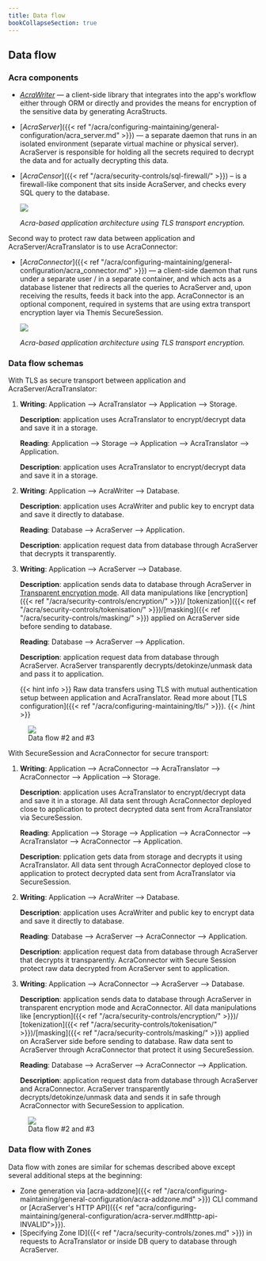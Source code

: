 ```yaml
---
title: Data flow
bookCollapseSection: true
---
```


## Data flow

### Acra components

- [_AcraWriter_](/pages/documentation-acra/#acraconnector-and-acrawriter) — a client-side library that integrates into the app's workflow either through ORM or directly and provides the means for encryption of the sensitive data by generating AcraStructs.

- [_AcraServer_]({{< ref "/acra/configuring-maintaining/general-configuration/acra_server.md" >}}) — a separate daemon that runs in an isolated environment (separate virtual machine or physical server). AcraServer is responsible for holding all the secrets required to decrypt the data and for actually decrypting this data.

- [_AcraCensor_]({{< ref "/acra/security-controls/sql-firewall/" >}}) – is a firewall-like component that sits inside AcraServer, and checks every SQL query to the database.

  ![](/files/data-flow/acra-archi-tls.png)
  
  _Acra-based application architecture using TLS transport encryption._
  
Second way to protect raw data between application and AcraServer/AcraTranslator is to use AcraConnector:

- [_AcraConnector_]({{< ref "/acra/configuring-maintaining/general-configuration/acra_connector.md" >}}) — a client-side daemon that runs under a separate user / in a separate container, and which acts as a database listener that redirects all the queries to AcraServer and, upon receiving the results, feeds it back into the app. AcraConnector is an optional component, required in systems that are using extra transport encryption layer via Themis SecureSession.

  ![](/files/data-flow/acra-entities.png)    
  
  _Acra-based application architecture using TLS transport encryption._
  
### Data flow schemas

With TLS as secure transport between application and AcraServer/AcraTranslator:
1. **Writing**: Application --> AcraTranslator --> Application --> Storage.

   **Description**: application uses AcraTranslator to encrypt/decrypt data and save it in a storage. 
  
   **Reading**: Application --> Storage --> Application --> AcraTranslator --> Application.

   **Description**: application uses AcraTranslator to encrypt/decrypt data and save it in a storage.

2. **Writing**: Application --> AcraWriter --> Database.

   **Description**: application uses AcraWriter and public key to encrypt data and save it directly to database.

   **Reading**: Database --> AcraServer --> Application.

   **Description**: application request data from database through AcraServer that decrypts it transparently.
  
3. **Writing**: Application --> AcraServer --> Database.

   **Description**: application sends data to database through AcraServer in [Transparent encryption mode](/acra/configuring-maintaining/general-configuration/acra-server/#transparent-proxy-mode-INVALID).
   All data manipulations like [encryption]({{< ref "/acra/security-controls/encryption/" >}})/
   [tokenization]({{< ref "/acra/security-controls/tokenisation/" >}})/[masking]({{< ref "/acra/security-controls/masking/" >}})
   applied on AcraServer side before sending to database. 

   **Reading**: Database --> AcraServer --> Application.

   **Description**: application request data from database through AcraServer. AcraServer transparently
   decrypts/detokinze/unmask data and pass it to application.
   
   {{< hint info >}}
   Raw data transfers using TLS with mutual authentication setup between application and AcraTranslator. Read more about
   [TLS configuration]({{< ref "/acra/configuring-maintaining/tls/" >}}).
   {{< /hint >}}

<figure>
  <img src="/files/data-flow/acra-archi-tls-write-flow.png">
  <figcaption>Data flow #2 and #3</figcaption>
</figure>
  
With SecureSession and AcraConnector for secure transport:

1. **Writing**: Application --> AcraConnector --> AcraTranslator --> AcraConnector --> Application --> Storage.

   **Description**: application uses AcraTranslator to encrypt/decrypt data and save it in a storage. All data sent through
   AcraConnector deployed close to application to protect decrypted data sent from AcraTranslator via SecureSession.

   **Reading**: Application --> Storage --> Application --> AcraConnector --> AcraTranslator --> AcraConnector --> Application.

   **Description**: pplication gets data from storage and decrypts it using AcraTranslator. All data sent through
   AcraConnector deployed close to application to protect decrypted data sent from AcraTranslator via SecureSession.

2. **Writing**: Application --> AcraWriter --> Database.
   
   **Description**: application uses AcraWriter and public key to encrypt data and save it directly to database.

   **Reading**: Database --> AcraServer --> AcraConnector --> Application.

   **Description**: application request data from database through AcraServer that decrypts it transparently. 
   AcraConnector with Secure Session protect raw data decrypted from AcraServer sent to application.

3. **Writing**: Application --> AcraConnector --> AcraServer --> Database.

   **Description**: application sends data to database through AcraServer in transparent encryption mode and AcraConnector.
   All data manipulations like [encryption]({{< ref "/acra/security-controls/encryption/" >}})/
   [tokenization]({{< ref "/acra/security-controls/tokenisation/" >}})/[masking]({{< ref "/acra/security-controls/masking/" >}}) 
   applied on AcraServer side before sending to database. Raw data sent to AcraServer through AcraConnector that protect
   it using SecureSession.

   **Reading**: Database --> AcraServer --> AcraConnector --> Application.

   **Description**: application request data from database through AcraServer and AcraConnector. AcraServer transparently
   decrypts/detokinze/unmask data and sends it in safe through AcraConnector with SecureSession to application.

<figure>
  <img src="/files/data-flow/acra-entities-with-extra-writer.png">
  <figcaption>Data flow #2 and #3</figcaption>
</figure>


### Data flow with Zones

Data flow with zones are similar for schemas described above except several additional steps at the beginning:
* Zone generation via [acra-addzone]({{< ref "/acra/configuring-maintaining/general-configuration/acra-addzone.md" >}}) CLI command or [AcraServer's HTTP API]({{< ref "acra/configuring-maintaining/general-configuration/acra-server.md#http-api-INVALID">}}).
* [Specifying Zone ID]({{< ref "/acra/security-controls/zones.md" >}}) in requests to AcraTranslator or inside DB query to database through AcraServer. 
